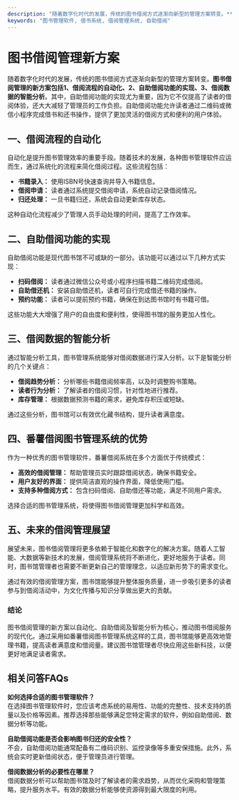 ```yaml
---
description: "随着数字化时代的发展，传统的图书借阅方式逐渐向新型的管理方案转变。**图书借阅管理的新方案包括1、借阅流程的自动化、2、自助借阅功能的实现、3、借阅数据的智能分析**。其中，自助借阅功能的实现尤为重要，因为它不仅提高了读者的借阅体验，还大大减轻了管理员的工作负担。自助借阅功能允许读者通过二维码或微信小程序完成借书和还书操作，提供了更加灵活的借阅方式和便利的用户体验。"
keywords: "图书管理软件, 借书系统, 借阅管理系统, 自助借阅"
---
```

# 图书借阅管理新方案

随着数字化时代的发展，传统的图书借阅方式逐渐向新型的管理方案转变。**图书借阅管理的新方案包括1、借阅流程的自动化、2、自助借阅功能的实现、3、借阅数据的智能分析**。其中，自助借阅功能的实现尤为重要，因为它不仅提高了读者的借阅体验，还大大减轻了管理员的工作负担。自助借阅功能允许读者通过二维码或微信小程序完成借书和还书操作，提供了更加灵活的借阅方式和便利的用户体验。

## 一、借阅流程的自动化

自动化是提升图书管理效率的重要手段。随着技术的发展，各种图书管理软件应运而生，通过系统化的流程来简化借阅过程。这些流程包括：

- **书籍录入：** 使用ISBN号快速查询并导入书籍信息。
- **借阅申请：** 读者通过系统提交借阅申请，系统自动记录借阅情况。
- **归还处理：** 一旦书籍归还，系统会自动更新库存状态。

这种自动化流程减少了管理人员手动处理的时间，提高了工作效率。

## 二、自助借阅功能的实现

自助借阅功能是现代图书馆不可或缺的一部分。该功能可以通过以下几种方式实现：

- **扫码借阅：** 读者通过微信公众号或小程序扫描书籍二维码完成借阅。
- **自助借还机：** 安装自助借还机，读者可自行完成借还书籍的操作。
- **预约功能：** 读者可以提前预约书籍，确保在到达图书馆时有书籍可借。

这些功能大大增强了用户的自由度和便利性，使得图书馆的服务更加人性化。

## 三、借阅数据的智能分析

通过智能分析工具，图书管理系统能够对借阅数据进行深入分析。以下是智能分析的几个关键点：

- **借阅趋势分析：** 分析哪些书籍借阅频率高，以及时调整购书策略。
- **读者行为分析：** 了解读者的借阅习惯，针对性地进行推荐。
- **库存管理：** 根据数据预测书籍的需求，避免库存积压或短缺。

通过这些分析，图书馆可以有效优化藏书结构，提升读者满意度。

## 四、番薯借阅图书管理系统的优势

作为一种优秀的图书管理软件，番薯借阅系统在多个方面优于传统模式：

- **高效的借阅管理：** 帮助管理员实时跟踪借阅状态，确保书籍安全。
- **用户友好的界面：** 提供简洁直观的操作界面，降低使用门槛。
- **支持多种借阅方式：** 包含扫码借阅、自助借还等功能，满足不同用户需求。

选择合适的图书管理系统，将使得图书借阅管理更加科学和高效。

## 五、未来的借阅管理展望

展望未来，图书借阅管理将更多依赖于智能化和数字化的解决方案。随着人工智能、大数据等新技术的发展，借阅管理系统将不断进化，更好地服务于读者。同时，图书馆管理者也需要不断更新自己的管理理念，以适应新形势下的需求变化。

通过有效的借阅管理方案，图书馆能够提升整体服务质量，进一步吸引更多的读者参与到借阅活动中，为文化传播与知识分享做出更大的贡献。

### 结论

图书借阅管理的新方案以自动化、自助借阅及智能分析为核心，推动图书借阅服务的现代化。通过采用如番薯借阅图书管理系统这样的工具，图书馆能够更高效地管理书籍，提高读者满意度和借阅量。建议图书馆管理者尽快应用这些新科技，以便更好地满足读者需求。

## 相关问答FAQs

**如何选择合适的图书管理软件？**  
在选择图书管理软件时，您应该考虑系统的易用性、功能的完整性、技术支持的质量以及价格等因素。推荐选择那些能够满足您特定需求的软件，例如自助借阅、数据分析等功能。

**自助借阅功能是否会影响图书归还的安全性？**  
不会，自助借阅功能通常配备有二维码识别、监控录像等多重安保措施。此外，系统会实时更新借阅状态，便于管理员进行管理。

**借阅数据分析的必要性在哪里？**  
借阅数据分析可以帮助图书馆及时了解读者的需求趋势，从而优化采购和管理策略，提升服务水平。有效的数据分析能够使资源得到最大限度的利用。
